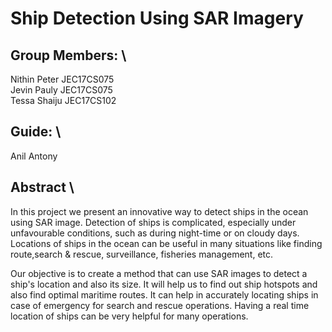 # Ship Detection Using SAR Imagery 

## **Group Members:** \
Nithin Peter        JEC17CS075 \
Jevin Pauly         JEC17CS075 \
Tessa Shaiju        JEC17CS102 

## **Guide:** \
Anil Antony 

## **Abstract** \
In this project we present an innovative way to detect ships in the ocean using SAR image. Detection of ships is complicated, especially under unfavourable conditions, such as during night-time or on cloudy days. Locations of ships in the ocean can be useful in many situations like finding route,search & rescue, surveillance, fisheries management, etc. 

Our objective is to create a method that can use SAR images to detect a ship's location and also its size. It will help us to find out ship hotspots and also find optimal maritime routes. It can help in accurately locating ships in case of emergency for search and rescue operations. Having a real time location of ships can be very helpful for many operations. 



